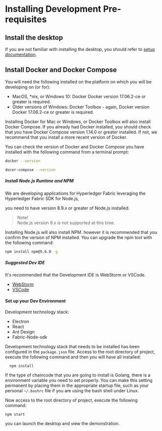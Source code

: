 # Installing Development Pre-requisites

## Install the desktop

If you are not familiar with installing the desktop, you should refer to [setup documentation](setup-En.md).

## Install Docker and Docker Compose

You will need the following installed on the platform on which you will be developing on (or for):

* MacOS, *nix, or Windows 10: Docker Docker version 17.06.2-ce or greater is required.
* Older versions of Windows: Docker Toolbox - again, Docker version Docker 17.06.2-ce or greater is required.

Installing Docker for Mac or Windows, or Docker Toolbox will also install Docker Compose. If you already had Docker 
installed, you should check that you have Docker Compose version 1.14.0 or greater installed. If not, we recommend that 
you install a more recent version of Docker.

You can check the version of Docker and Docker Compose you have installed with the following command from a terminal prompt:

```bash
docker --version

docer-compose --version

```

##### Install Node.js Runtime and NPM

We are developing applications for Hyperledger Fabric leveraging the Hyperledger Fabric SDK for Node.js, 

you need to have version 8.9.x or greater of Node.js installed.

>  Note!  <br />
>  Node.js version 9.x is not supported at this time.

Installing Node.js will also install NPM. however it is recommended that you confirm the version of NPM installed. 
You can upgrade the npm tool with the following command:
```bash
npm install npm@5.6.0 -g
```

##### Suggested  Dev IDE

It's recommended that the Development IDE is WebStorm or VSCode.

- [WebStorm](https://www.jetbrains.com/webstorm/)
- [VSCode](https://code.visualstudio.com)

#### Set up your Dev Environment

Development technology stack:

- Electron
- React
- Ant Design
- Fabric-Node-sdk

Development technology stack that needs to be installed has been configured in the `package.json` file.
Access to the root directory of project, execute the following command and then you will have all installed:
```
  npm install
```

If the type of chaincode that you are going to install is Golang, there is a environment variable you need 
to set properly. You can make this setting permanent by placing them in the appropriate startup file, 
such as your personal `~/.bashrc` file if you are using the bash shell under Linux.

Now access to the root directory of project, execute the following command:
```bash
npm start
```

you can launch the desktop and view the demonstration. 
